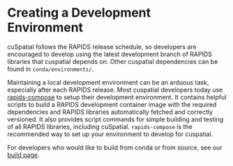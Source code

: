 # Creating a Development Environment

cuSpatial follows the RAPIDS release schedule, so developers are encouraged to develop 
using the latest development branch of RAPIDS libraries that cuspatial depends on. Other
cuspatial dependencies can be found in `conda/environments/`.

Maintaining a local development environment can be an arduous task, especially after each
RAPIDS release. Most cuspatial developers today use
[rapids-compose](https://github.com/trxcllnt/rapids-compose) to setup their development environment.
It contains helpful scripts to build a RAPIDS development container image with the required
dependencies and RAPIDS libraries automatically fetched and correctly versioned. It also provides
script commands for simple building and testing of all RAPIDS libraries, including cuSpatial.
`rapids-compose` is the recommended way to set up your environment to develop for cuspatial.

For developers who would like to build from conda or from source, see our [build page](https://docs.rapids.ai/api/cuspatial/stable/developer_guide/build.html).
